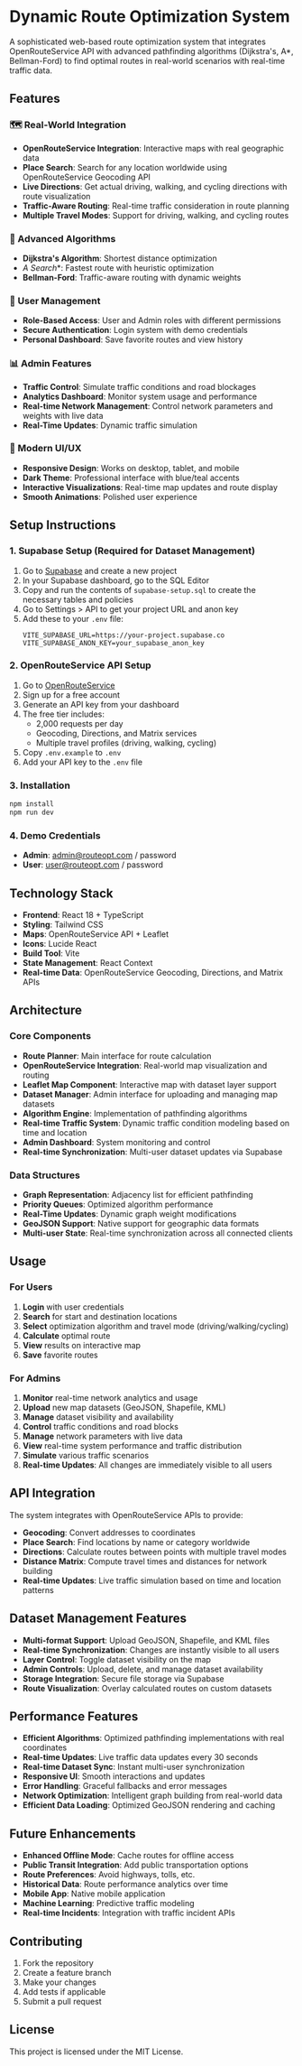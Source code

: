 # Dynamic Route Optimization System

A sophisticated web-based route optimization system that integrates OpenRouteService API with advanced pathfinding algorithms (Dijkstra's, A*, Bellman-Ford) to find optimal routes in real-world scenarios with real-time traffic data.

## Features

### 🗺️ Real-World Integration
- **OpenRouteService Integration**: Interactive maps with real geographic data
- **Place Search**: Search for any location worldwide using OpenRouteService Geocoding API
- **Live Directions**: Get actual driving, walking, and cycling directions with route visualization
- **Traffic-Aware Routing**: Real-time traffic consideration in route planning
- **Multiple Travel Modes**: Support for driving, walking, and cycling routes

### 🧮 Advanced Algorithms
- **Dijkstra's Algorithm**: Shortest distance optimization
- **A* Search**: Fastest route with heuristic optimization
- **Bellman-Ford**: Traffic-aware routing with dynamic weights

### 👥 User Management
- **Role-Based Access**: User and Admin roles with different permissions
- **Secure Authentication**: Login system with demo credentials
- **Personal Dashboard**: Save favorite routes and view history

### 📊 Admin Features
- **Traffic Control**: Simulate traffic conditions and road blockages
- **Analytics Dashboard**: Monitor system usage and performance
- **Real-time Network Management**: Control network parameters and weights with live data
- **Real-Time Updates**: Dynamic traffic simulation

### 🎨 Modern UI/UX
- **Responsive Design**: Works on desktop, tablet, and mobile
- **Dark Theme**: Professional interface with blue/teal accents
- **Interactive Visualizations**: Real-time map updates and route display
- **Smooth Animations**: Polished user experience

## Setup Instructions

### 1. Supabase Setup (Required for Dataset Management)
1. Go to [Supabase](https://supabase.com) and create a new project
2. In your Supabase dashboard, go to the SQL Editor
3. Copy and run the contents of `supabase-setup.sql` to create the necessary tables and policies
4. Go to Settings > API to get your project URL and anon key
5. Add these to your `.env` file:
   ```
   VITE_SUPABASE_URL=https://your-project.supabase.co
   VITE_SUPABASE_ANON_KEY=your_supabase_anon_key
   ```

### 2. OpenRouteService API Setup
1. Go to [OpenRouteService](https://openrouteservice.org/)
2. Sign up for a free account
3. Generate an API key from your dashboard
4. The free tier includes:
   - 2,000 requests per day
   - Geocoding, Directions, and Matrix services
   - Multiple travel profiles (driving, walking, cycling)
5. Copy `.env.example` to `.env`
6. Add your API key to the `.env` file

### 3. Installation
```bash
npm install
npm run dev
```

### 4. Demo Credentials
- **Admin**: admin@routeopt.com / password
- **User**: user@routeopt.com / password

## Technology Stack

- **Frontend**: React 18 + TypeScript
- **Styling**: Tailwind CSS
- **Maps**: OpenRouteService API + Leaflet
- **Icons**: Lucide React
- **Build Tool**: Vite
- **State Management**: React Context
- **Real-time Data**: OpenRouteService Geocoding, Directions, and Matrix APIs

## Architecture

### Core Components
- **Route Planner**: Main interface for route calculation
- **OpenRouteService Integration**: Real-world map visualization and routing
- **Leaflet Map Component**: Interactive map with dataset layer support
- **Dataset Manager**: Admin interface for uploading and managing map datasets
- **Algorithm Engine**: Implementation of pathfinding algorithms
- **Real-time Traffic System**: Dynamic traffic condition modeling based on time and location
- **Admin Dashboard**: System monitoring and control
- **Real-time Synchronization**: Multi-user dataset updates via Supabase

### Data Structures
- **Graph Representation**: Adjacency list for efficient pathfinding
- **Priority Queues**: Optimized algorithm performance
- **Real-Time Updates**: Dynamic graph weight modifications
- **GeoJSON Support**: Native support for geographic data formats
- **Multi-user State**: Real-time synchronization across all connected clients

## Usage

### For Users
1. **Login** with user credentials
2. **Search** for start and destination locations
3. **Select** optimization algorithm and travel mode (driving/walking/cycling)
4. **Calculate** optimal route
5. **View** results on interactive map
6. **Save** favorite routes

### For Admins
1. **Monitor** real-time network analytics and usage
2. **Upload** new map datasets (GeoJSON, Shapefile, KML)
3. **Manage** dataset visibility and availability
4. **Control** traffic conditions and road blocks
5. **Manage** network parameters with live data
6. **View** real-time system performance and traffic distribution
7. **Simulate** various traffic scenarios
8. **Real-time Updates**: All changes are immediately visible to all users

## API Integration

The system integrates with OpenRouteService APIs to provide:
- **Geocoding**: Convert addresses to coordinates
- **Place Search**: Find locations by name or category worldwide
- **Directions**: Calculate routes between points with multiple travel modes
- **Distance Matrix**: Compute travel times and distances for network building
- **Real-time Updates**: Live traffic simulation based on time and location patterns

## Dataset Management Features

- **Multi-format Support**: Upload GeoJSON, Shapefile, and KML files
- **Real-time Synchronization**: Changes are instantly visible to all users
- **Layer Control**: Toggle dataset visibility on the map
- **Admin Controls**: Upload, delete, and manage dataset availability
- **Storage Integration**: Secure file storage via Supabase
- **Route Visualization**: Overlay calculated routes on custom datasets

## Performance Features

- **Efficient Algorithms**: Optimized pathfinding implementations with real coordinates
- **Real-time Updates**: Live traffic data updates every 30 seconds
- **Real-time Dataset Sync**: Instant multi-user synchronization
- **Responsive UI**: Smooth interactions and updates
- **Error Handling**: Graceful fallbacks and error messages
- **Network Optimization**: Intelligent graph building from real-world data
- **Efficient Data Loading**: Optimized GeoJSON rendering and caching

## Future Enhancements

- **Enhanced Offline Mode**: Cache routes for offline access
- **Public Transit Integration**: Add public transportation options
- **Route Preferences**: Avoid highways, tolls, etc.
- **Historical Data**: Route performance analytics over time
- **Mobile App**: Native mobile application
- **Machine Learning**: Predictive traffic modeling
- **Real-time Incidents**: Integration with traffic incident APIs

## Contributing

1. Fork the repository
2. Create a feature branch
3. Make your changes
4. Add tests if applicable
5. Submit a pull request

## License

This project is licensed under the MIT License.